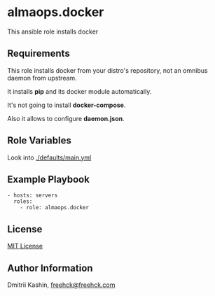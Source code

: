 almaops.docker
==========

This ansible role installs docker

Requirements
------------

This role installs docker from your distro's repository, not an omnibus daemon from upstream.

It installs **pip** and its docker module automatically.

It's not going to install **docker-compose**.

Also it allows to configure **daemon.json**.

Role Variables
--------------

Look into [./defaults/main.yml](./defaults/main.yml)

Example Playbook
----------------

```
- hosts: servers
  roles:
    - role: almaops.docker

```

License
-------

[MIT License](./LICENSE)


Author Information
------------------
Dmitrii Kashin, <freehck@freehck.com>
